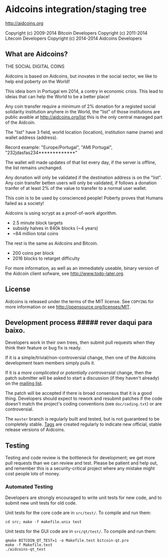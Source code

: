 Aidcoins integration/staging tree
================================

http://aidcoins.org

Copyright (c) 2009-2014 Bitcoin Developers
Copyright (c) 2011-2014 Litecoin Developers
Copyright (c) 2014-2014 Aidcoins Developers

What are Aidcoins?
----------------

THE SOCIAL DIGITAL COINS

Aidcoins is based on Aidcoins, but inovates in the social sector, we like to help
end poberty on the World!

This ideia born in Portugal em 2014, a contry in economic crisis. This lead to ideias that can help the World to 
be a better place!

Any coin transfer require a minimum of 2% donation for a registed social 
solidarity institution anyhere in the World, the "list" of those institutions are public 
avaible at http://aidcoins.org/list this is the only central managed part of the Aidcoin.

The "list" have 3 field, world location (location), institution name (name) and wallet address (address).

Record example: "Europe/Portugal", "AMI Portugal", "232jdasfas234*************"

The wallet will made updates of that list every day, if the server is offline, the list 
remains unchanged.

Any donation will only be validated if the destination address is on the "list".
Any coin transfer betten users will only be validated, if follows a donation tranfer of at least 2% of the value 
to transfer to a normal user wallet.

This coin is to be used by conscienced people! 
Poberty proves that Humans failed as a society!


Aidcoins is using scrypt as a proof-of-work algorithm.
 - 2.5 minute block targets
 - subsidy halves in 840k blocks (~4 years)
 - ~84 million total coins

The rest is the same as Aidcoins and Bitcoin.
 - 200 coins per block
 - 2016 blocks to retarget difficulty

For more information, as well as an immediately useable, binary version of
the Aidcoin client sofware, see http://www.todo-later.org.

License
-------

Aidcoins is released under the terms of the MIT license. See `COPYING` for more
information or see http://opensource.org/licenses/MIT.

Development process ##### rever daqui para baixo.
-------------------

Developers work in their own trees, then submit pull requests when they think
their feature or bug fix is ready.

If it is a simple/trivial/non-controversial change, then one of the Aidcoins
development team members simply pulls it.

If it is a *more complicated or potentially controversial* change, then the patch
submitter will be asked to start a discussion (if they haven't already) on the
[mailing list](http://sourceforge.net/mailarchive/forum.php?forum_name=bitcoin-development).

The patch will be accepted if there is broad consensus that it is a good thing.
Developers should expect to rework and resubmit patches if the code doesn't
match the project's coding conventions (see `doc/coding.txt`) or are
controversial.

The `master` branch is regularly built and tested, but is not guaranteed to be
completely stable. [Tags](https://github.com/bitcoin/bitcoin/tags) are created
regularly to indicate new official, stable release versions of Aidcoins.

Testing
-------

Testing and code review is the bottleneck for development; we get more pull
requests than we can review and test. Please be patient and help out, and
remember this is a security-critical project where any mistake might cost people
lots of money.

### Automated Testing

Developers are strongly encouraged to write unit tests for new code, and to
submit new unit tests for old code.

Unit tests for the core code are in `src/test/`. To compile and run them:

    cd src; make -f makefile.unix test

Unit tests for the GUI code are in `src/qt/test/`. To compile and run them:

    qmake BITCOIN_QT_TEST=1 -o Makefile.test bitcoin-qt.pro
    make -f Makefile.test
    ./aidcoins-qt_test

